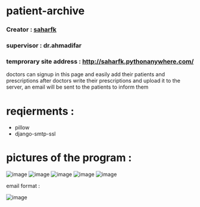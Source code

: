 # patient-archive
### Creator : [saharfk](https://github.com/saharfk)

### supervisor : dr.ahmadifar 

### temprorary site address : http://saharfk.pythonanywhere.com/

doctors can signup in this page and easily add their patients and prescriptions 
after doctors write their prescriptions and upload it to the server, an email will be sent to the patients to inform them 

# reqierments :
- pillow
- django-smtp-ssl

# pictures of the program : 
![image](https://user-images.githubusercontent.com/71727363/127312731-d629fd9f-9407-4fdc-820b-4fee6c667726.png)
![image](https://user-images.githubusercontent.com/71727363/127313056-e2c8f8f5-f13e-479f-8706-0724439356f0.png)
![image](https://user-images.githubusercontent.com/71727363/127314354-bccb8d6d-00c4-4dd4-955a-eb7ec8c048f2.png)
![image](https://user-images.githubusercontent.com/71727363/127313184-efdcada7-c267-4859-82aa-781185a13428.png)
![image](https://user-images.githubusercontent.com/71727363/127313415-36488f04-80bb-4f13-acb1-63f876cbe525.png)

email format :

![image](https://user-images.githubusercontent.com/71727363/127313664-af4c32ba-3eb8-4630-8883-023c4dc3307a.png)


